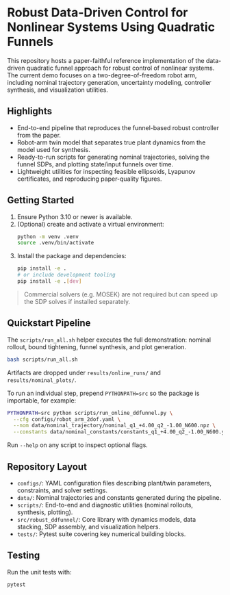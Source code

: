 # Robust Data-Driven Control for Nonlinear Systems Using Quadratic Funnels

This repository hosts a paper-faithful reference implementation of the data-driven quadratic funnel approach for robust control of nonlinear systems. The current demo focuses on a two-degree-of-freedom robot arm, including nominal trajectory generation, uncertainty modeling, controller synthesis, and visualization utilities.

## Highlights
- End-to-end pipeline that reproduces the funnel-based robust controller from the paper.
- Robot-arm twin model that separates true plant dynamics from the model used for synthesis.
- Ready-to-run scripts for generating nominal trajectories, solving the funnel SDPs, and plotting state/input funnels over time.
- Lightweight utilities for inspecting feasible ellipsoids, Lyapunov certificates, and reproducing paper-quality figures.

## Getting Started
1. Ensure Python 3.10 or newer is available.
2. (Optional) create and activate a virtual environment:
   ```bash
   python -m venv .venv
   source .venv/bin/activate
   ```
3. Install the package and dependencies:
   ```bash
   pip install -e .
   # or include development tooling
   pip install -e .[dev]
   ```

> Commercial solvers (e.g. MOSEK) are not required but can speed up the SDP solves if installed separately.

## Quickstart Pipeline
The `scripts/run_all.sh` helper executes the full demonstration: nominal rollout, bound tightening, funnel synthesis, and plot generation.
```bash
bash scripts/run_all.sh
```
Artifacts are dropped under `results/online_runs/` and `results/nominal_plots/`.

To run an individual step, prepend `PYTHONPATH=src` so the package is importable, for example:
```bash
PYTHONPATH=src python scripts/run_online_ddfunnel.py \
  --cfg configs/robot_arm_2dof.yaml \
  --nom data/nominal_trajectory/nominal_q1_+4.00_q2_-1.00_N600.npz \
  --constants data/nominal_constants/constants_q1_+4.00_q2_-1.00_N600.yaml
```
Run `--help` on any script to inspect optional flags.


## Repository Layout
- `configs/`: YAML configuration files describing plant/twin parameters, constraints, and solver settings.
- `data/`: Nominal trajectories and constants generated during the pipeline.
- `scripts/`: End-to-end and diagnostic utilities (nominal rollouts, synthesis, plotting).
- `src/robust_ddfunnel/`: Core library with dynamics models, data stacking, SDP assembly, and visualization helpers.
- `tests/`: Pytest suite covering key numerical building blocks.

## Testing
Run the unit tests with:
```bash
pytest
```
